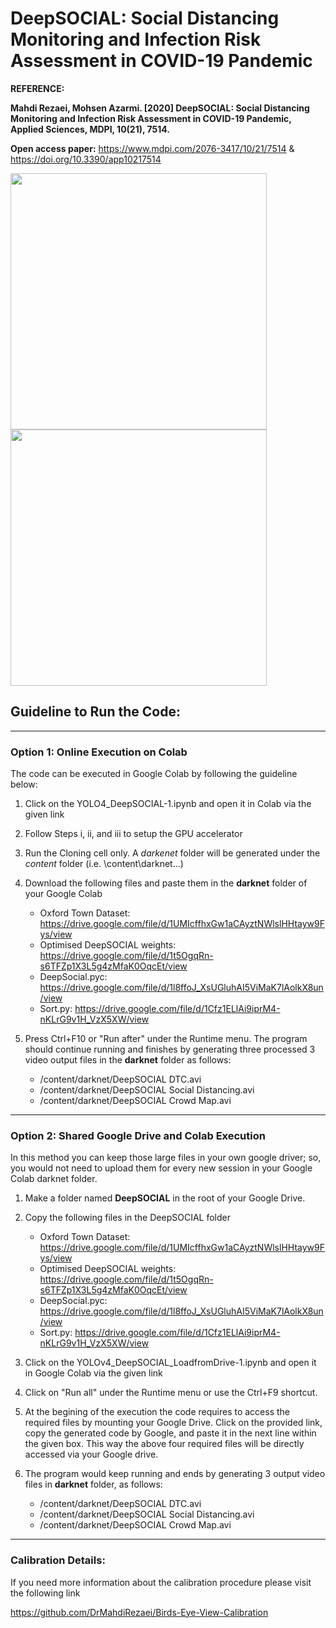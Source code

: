 # DeepSOCIAL: Social Distancing Monitoring and Infection Risk Assessment in COVID-19 Pandemic 
**REFERENCE:** 

**Mahdi Rezaei, Mohsen Azarmi. [2020] DeepSOCIAL: Social Distancing Monitoring and Infection Risk Assessment in COVID-19 Pandemic, Applied Sciences, MDPI, 10(21), 7514.** 

**Open access paper:** https://www.mdpi.com/2076-3417/10/21/7514    &    https://doi.org/10.3390/app10217514

<img src = "Images/SocialD-Violations.jpg" width=410> <img src = "Images/Crowdloop.gif" width=410>

## Guideline to Run the Code:
____________________________________
### Option 1: Online Execution on Colab

The code can be executed in Google Colab by following the guideline below:
1. Click on the YOLO4_DeepSOCIAL-1.ipynb and open it in Colab via the given link
2. Follow Steps i, ii, and iii to setup the GPU accelerator 
3. Run the Cloning cell only. A *darkenet* folder will be generated under the *content* folder (i.e. \content\darknet\...)
5. Download the following files and paste them in the **darknet** folder of your Google Colab 
     
   - Oxford Town Dataset: https://drive.google.com/file/d/1UMIcffhxGw1aCAyztNWlslHHtayw9Fys/view
   - Optimised DeepSOCIAL weights: https://drive.google.com/file/d/1t5OgqRn-s6TFZp1X3L5g4zMfaK0OqcEt/view
   - DeepSocial.pyc: https://drive.google.com/file/d/1l8ffoJ_XsUGluhAI5ViMaK7lAolkX8un/view
   - Sort.py: https://drive.google.com/file/d/1Cfz1ELlAi9iprM4-nKLrG9v1H_VzX5XW/view
   
 
6. Press Ctrl+F10 or "Run after" under the Runtime menu. The program should continue running and finishes by generating three processed 3 video output files in the **darknet** folder as follows:
    * /content/darknet/DeepSOCIAL DTC.avi
    * /content/darknet/DeepSOCIAL Social Distancing.avi
    * /content/darknet/DeepSOCIAL Crowd Map.avi
    
____________________________________
### Option 2: Shared Google Drive and Colab Execution

In this method you can keep those large files in your own google driver; so, you would not need to upload them for every new session in your Google Colab darknet folder. 
1. Make a folder named **DeepSOCIAL** in the root of your Google Drive.
2. Copy the following files in the DeepSOCIAL folder
   - Oxford Town Dataset: https://drive.google.com/file/d/1UMIcffhxGw1aCAyztNWlslHHtayw9Fys/view
   - Optimised DeepSOCIAL weights: https://drive.google.com/file/d/1t5OgqRn-s6TFZp1X3L5g4zMfaK0OqcEt/view
   - DeepSocial.pyc: https://drive.google.com/file/d/1l8ffoJ_XsUGluhAI5ViMaK7lAolkX8un/view
   - Sort.py: https://drive.google.com/file/d/1Cfz1ELlAi9iprM4-nKLrG9v1H_VzX5XW/view
      
3. Click on the YOLOv4_DeepSOCIAL_LoadfromDrive-1.ipynb and open it in Google Colab via the given link
4. Click on "Run all" under the Runtime menu or use the Ctrl+F9 shortcut.
5. At the begining of the execution the code requires to access the required files by mounting your Google Drive. Click on the provided link, copy the generated code by Google, and paste it in the next line within the given box. This way the above four required files will be directly accessed via your Google drive.
6. The program would keep running and ends by generating 3 output video files in **darknet** folder, as follows:
    * /content/darknet/DeepSOCIAL DTC.avi
    * /content/darknet/DeepSOCIAL Social Distancing.avi
    * /content/darknet/DeepSOCIAL Crowd Map.avi


____________________________________
### Calibration Details:

If you need more information about the calibration procedure please visit the following link

https://github.com/DrMahdiRezaei/Birds-Eye-View-Calibration
